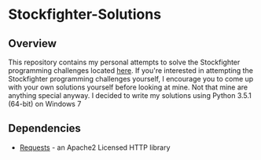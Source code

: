# Stockfighter-Solutions
## Overview
This repository contains my personal attempts to solve the Stockfighter programming challenges located [here](https://www.stockfighter.io/).  If you're interested in attempting the Stockfighter programming challenges yourself, I encourage you to come up with your own solutions yourself before looking at mine.  Not that mine are anything special anyway.  I decided to write my solutions using Python 3.5.1 (64-bit) on Windows 7


## Dependencies
* [Requests](http://requests.readthedocs.org/en/master/) - an Apache2 Licensed HTTP library

